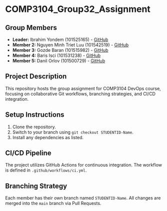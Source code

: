 # COMP3104_Group32_Assignment

## Group Members

- **Leader:** Ibrahim Yondem (101525165) - [GitHub](https://github.com/ibrahimyondem)
- **Member 2:** Nguyen Minh Triet Luu (101542519) - [GitHub](https://github.com/fel1x210)
- **Member 3:** Gozde Baran (101515982) - [GitHub](https://github.com/GozdeEBaran)
- **Member 4:** Baris Isci (101531238) - [GitHub](https://github.com/barisisci)
- **Member 5:** Danil Orlov (101500729) - [GitHub](https://github.com/DanielOrlov)

## Project Description

This repository hosts the group assignment for COMP3104 DevOps course, focusing on collaborative Git workflows, branching strategies, and CI/CD integration.

## Setup Instructions

1. Clone the repository.
2. Switch to your branch using `git checkout STUDENTID-Name`.
3. Install any dependencies as listed.

## CI/CD Pipeline

The project utilizes GitHub Actions for continuous integration. The workflow is defined in `.github/workflows/ci.yml`.

## Branching Strategy

Each member has their own branch named `STUDENTID-Name`. All changes are merged into the `main` branch via Pull Requests.
